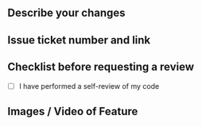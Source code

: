 ## Describe your changes

## Issue ticket number and link

## Checklist before requesting a review

- [ ] I have performed a self-review of my code

## Images / Video of Feature
